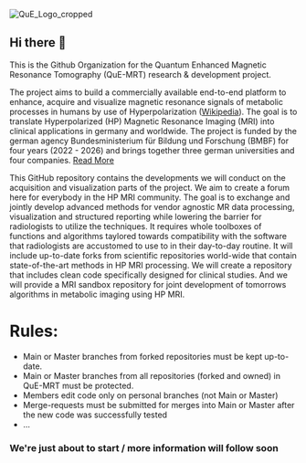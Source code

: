 ![QuE_Logo_cropped](https://user-images.githubusercontent.com/18266223/200273741-876ecea9-f357-4362-86be-5b38e9338ffc.png)

## Hi there 👋

This is the Github Organization for the Quantum Enhanced Magnetic Resonance Tomography (QuE-MRT) research & development project.

The project aims to build a commercially available end-to-end platform to enhance, acquire and visualize magnetic resonance signals of metabolic processes in humans by use of Hyperpolarization ([Wikipedia](https://en.wikipedia.org/wiki/Hyperpolarization_(physics))). The goal is to translate Hyperpolarized (HP) Magnetic Resonance Imaging (MRI) into clinical applications in germany and worldwide. The project is funded by the german agency Bundesministerium für Bildung und Forschung (BMBF) for four years (2022 - 2026) and brings together three german universities and four companies. [Read More](https://www.quantentechnologien.de/forschung/foerderung/leuchtturmprojekte-der-quantenbasierten-messtechnik/que-mrt.html)

This GitHub repository contains the developments we will conduct on the acquisition and visualization parts of the project. We aim to create a forum here for everybody in the HP MRI community. The goal is to exchange and jointly develop advanced methods for vendor agnostic MR data processing, visualization and structured reporting while lowering the barrier for radiologists to utilize the techniques. It requires whole toolboxes of functions and algorithms taylored towards compatibility with the software that radiologists are accustomed to use to in their day-to-day routine.
It will include up-to-date forks from scientific repositories world-wide that contain state-of-the-art methods in HP MRI processing. We will create a repository that includes clean code specifically designed for clinical studies. And we will provide a MRI sandbox repository for joint development of tomorrows algorithms in metabolic imaging using HP MRI.

# Rules:
* Main or Master branches from forked repositories must be kept up-to-date.
* Main or Master branches from all repositories (forked and owned) in QuE-MRT must be protected.
* Members edit code only on personal branches (not Main or Master)
* Merge-requests must be submitted for merges into Main or Master after the new code was successfully tested 
* ...

### We're just about to start / more information will follow soon



<!--
[Markdown](https://docs.github.com/github/writing-on-github/getting-started-with-writing-and-formatting-on-github/basic-writing-and-formatting-syntax)
-->
